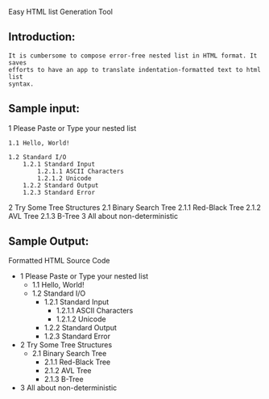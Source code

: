 Easy HTML list Generation Tool

Introduction:
-------------------------------------------------------------------------------
	It is cumbersome to compose error-free nested list in HTML format. It saves
	efforts to have an app to translate indentation-formatted text to html list 
	syntax.  
	 
Sample input:
-------------------------------------------------------------------------------
1 Please Paste or Type your nested list


	1.1 Hello, World!

	1.2 Standard I/O
		1.2.1 Standard Input
			1.2.1.1 ASCII Characters
			1.2.1.2 Unicode
		1.2.2 Standard Output
		1.2.3 Standard Error
2 Try Some Tree Structures 
	2.1 Binary Search Tree
		2.1.1 Red-Black Tree
		2.1.2 AVL Tree
		2.1.3 B-Tree
3 All about non-deterministic 

Sample Output:
-------------------------------------------------------------------------------
Formatted HTML Source Code
<!-- HTML nested list Generation Tool by Duo Zhao -->
<ul class="duo-list">
   <li data-src-line="1" data-level="1">1 Please Paste or Type your nested list
      <ul>
         <li data-src-line="2" data-level="1-1">1.1 Hello, World!</li>
         <li data-src-line="3" data-level="1-2">1.2 Standard I/O
            <ul>
               <li data-src-line="4" data-level="1-2-1">1.2.1 Standard Input
                  <ul>
                     <li data-src-line="5" data-level="1-2-1-1">1.2.1.1 ASCII Characters</li>
                     <li data-src-line="6" data-level="1-2-1-2">1.2.1.2 Unicode</li>
                  </ul>
               </li>
               <li data-src-line="7" data-level="1-2-2">1.2.2 Standard Output</li>
               <li data-src-line="8" data-level="1-2-3">1.2.3 Standard Error</li>
            </ul>
         </li>
      </ul>
   </li>
   <li data-src-line="9" data-level="2">2 Try Some Tree Structures 
      <ul>
         <li data-src-line="10" data-level="2-1">2.1 Binary Search Tree
            <ul>
               <li data-src-line="11" data-level="2-1-1">2.1.1 Red-Black Tree</li>
               <li data-src-line="12" data-level="2-1-2">2.1.2 AVL Tree</li>
               <li data-src-line="13" data-level="2-1-3">2.1.3 B-Tree</li>
            </ul>
         </li>
      </ul>
   </li>
   <li data-src-line="14" data-level="3">3 All about non-deterministic </li>
</ul>
